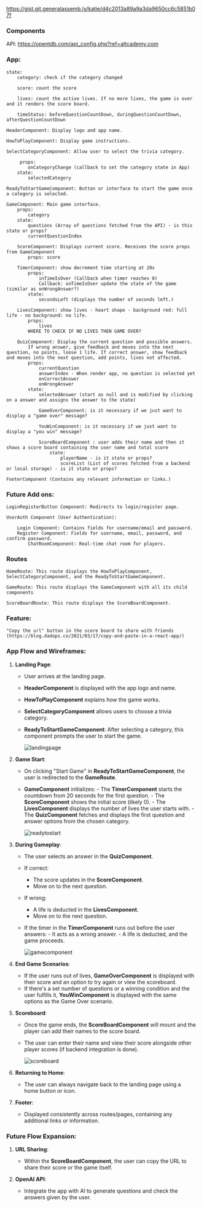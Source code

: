 https://gist.git.generalassemb.ly/katie/d4c2013a89a9a3da9650cc6c5851b07f

### Components

API: https://opentdb.com/api_config.php?ref=altcademy.com

### App:

    state:
        category: check if the category changed

        score: count the score

        lives: count the active lives. If no more lives, the game is over and it renders the score board.

        timeStatus: beforeQuestionCountDown, duringQuestionCountDown, afterQuestionCountDown

    HeaderComponent: Display logo and app name.

    HowToPlayComponent: Display game instructions.

    SelectCategoryComponent: Allow user to select the trivia category.

         props:
            onCategoryChange (callback to set the category state in App)
        state:
            selectedCategory

    ReadyToStartGameComponent: Button or interface to start the game once a category is selected.

    GameComponent: Main game interface.
        props:
            category
        state:
            questions (Array of questions fetched from the API) - is this state or props?
            currentQuestionIndex

        ScoreComponent: Displays current score. Receives the score props from GameComponent
            props: score

        TimerComponent: show decrement time starting at 20s
            props:
                inTimeIsOver (Callback when timer reaches 0)
                Callback: onTimeIsOver update the state of the game (similar as onWrongAnswer?)
            state:
                secondsLeft (displays the number of seconds left.)

        LivesComponent: show lives - heart shape - background red: full life - no background: no life.
            props:
                lives
            WHERE TO CHECK IF NO LIVES THEN GAME OVER?

        QuizComponent: Display the current question and possible answers.
            If wrong answer, give feedback and moves into the next question, no points, loose 1 life. If correct answer, show feedback and moves into the next question, add points, lives not affected.
            props:
                currentQuestion
                answerIndex - When render app, no question is selected yet
                onCorrectAnswer
                onWrongAnswer
            state:
                selectedAnswer (start as null and is modified by clicking on a answer and assigns the answer to the state)

                GameOverComponent: is it necessary if we just want to display a "game over" message?

                YouWinComponent: is it necessary if we just want to display a "you win" message?

                ScoreBoardComponent : user adds their name and then it shows a score board containing the user name and total score
                    state:
                        playerName - is it state or props?
                        scoreList (List of scores fetched from a backend or local storage) - is it state or props?

    FooterComponent (Contains any relevant information or links.)

### Future Add ons:

    LoginRegisterButton Component: Redirects to login/register page.

    UserAuth Component (User Authentication):

        Login Component: Contains fields for username/email and password.
        Register Component: Fields for username, email, password, and confirm password.
            ChatRoomComponent: Real-time chat room for players.

### Routes

    HomeRoute: This route displays the HowToPlayComponent, SelectCategoryComponent, and the ReadyToStartGameComponent.

    GameRoute: This route displays the GameComponent with all its child components

    ScoreBoardRoute: This route displays the ScoreBoardComponent.

### Feature:

    "Copy the url" button in the score board to share with friends (https://blog.dadops.co/2021/03/17/copy-and-paste-in-a-react-app/)

### App Flow and Wireframes:

1. **Landing Page**:

   - User arrives at the landing page.
   - **HeaderComponent** is displayed with the app logo and name.
   - **HowToPlayComponent** explains how the game works.
   - **SelectCategoryComponent** allows users to choose a trivia category.
   - **ReadyToStartGameComponent**: After selecting a category, this component prompts the user to start the game.

      ![landingpage](./public/landingpagecomponent.png)

2. **Game Start**:

   - On clicking "Start Game" in **ReadyToStartGameComponent**, the user is redirected to the **GameRoute**.
   - **GameComponent** initializes: - The **TimerComponent** starts the countdown from 20 seconds for the first question. - The **ScoreComponent** shows the initial score (likely 0). - The **LivesComponent** displays the number of lives the user starts with. - The **QuizComponent** fetches and displays the first question and answer options from the chosen category.
   
     ![readytostart](./public/redytostartgamecomponent.png)

3. **During Gameplay**:

   - The user selects an answer in the **QuizComponent**.
   - If correct:
     - The score updates in the **ScoreComponent**.
     - Move on to the next question.
   - If wrong:
     - A life is deducted in the **LivesComponent**.
     - Move on to the next question.
   - If the timer in the **TimerComponent** runs out before the user answers: - It acts as a wrong answer. - A life is deducted, and the game proceeds.

      ![gamecomponent](./public/gamecomponent.png)

4. **End Game Scenarios**:

   - If the user runs out of lives, **GameOverComponent** is displayed with their score and an option to try again or view the scoreboard.
   - If there's a set number of questions or a winning condition and the user fulfills it, **YouWinComponent** is displayed with the same options as the Game Over scenario.

   <!-- change the YouWinComponent to just display the score board, there will be no really win, as long the the player still have lives they will reach the end of the game and enter in the score board -->

6. **Scoreboard**:

   - Once the game ends, the **ScoreBoardComponent** will mount and the player can add their names to the score board.
   - The user can enter their name and view their score alongside other player scores (if backend integration is done).

      ![scoreboard](./public/scoreboardcomponent.png)

7. **Returning to Home**:

   - The user can always navigate back to the landing page using a home button or icon.

8. **Footer**:
   - Displayed consistently across routes/pages, containing any additional links or information.

### Future Flow Expansion:

<!-- what is it? isnt it already mentioned before? -->

1. **URL Sharing**:

   - Within the **ScoreBoardComponent**, the user can copy the URL to share their score or the game itself.

2. **OpenAI API**:
   - Integrate the app with AI to generate questions and check the answers given by the user.
